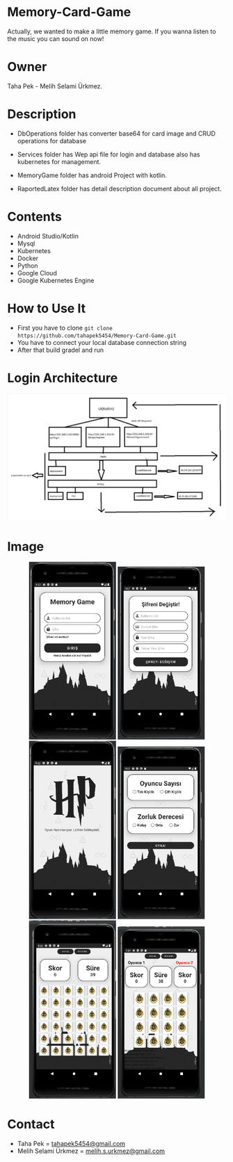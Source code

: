 # Memory-Card-Game
Actually, we wanted to make a little memory game.
If you wanna listen to the music you can sound on now!

# Owner
Taha Pek - Melih Selami Ürkmez.

# Description
  * DbOperations folder has converter base64 for card image and CRUD operations for database
  
  * Services folder has Wep api file for login and database also has kubernetes for management.
  
  * MemoryGame folder has android Project with kotlin.
  
  * RaportedLatex folder has detail description document about all project.
  
  
  
# Contents
  * Android Studio/Kotlin
  * Mysql
  * Kubernetes
  * Docker
  * Python
  * Google Cloud
  * Google Kubernetes Engine
  


# How to Use It
  * First you have to clone `git clone https://github.com/tahapek5454/Memory-Card-Game.git`
  * You have to connect your local database connection string
  * After that build gradel and run
 
 # Login Architecture
 <p align="center">
  <img src="/Images/Yazlab3LoginARCH.png" width="800" alt="accessibility text">
</p>
 
 
 
# Image
 <p align="center">
  <img src="/Images/phoneImage/login.png" width="200" alt="accessibility text">
 <img src="/Images/phoneImage/changePass.png" width="200" alt="accessibility text">
 <img src="/Images/phoneImage/loading.png" width="200" alt="accessibility text">
 <img src="/Images/phoneImage/mainmenu.png" width="200" alt="accessibility text">
 <img src="/Images/phoneImage/game.png" width="200" alt="accessibility text">
 <img src="/Images/phoneImage/game3.png" width="200" alt="accessibility text">
</p>


 
# Contact
  * Taha Pek = tahapek5454@gmail.com
  * Melih Selami Ürkmez = melih.s.urkmez@gmail.com

